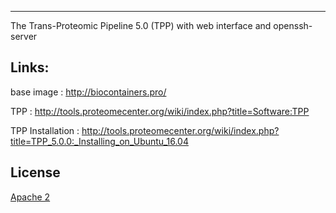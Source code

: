 --------
The Trans-Proteomic Pipeline 5.0 (TPP) with web interface and openssh-server

Links:
-------
base image              : http://biocontainers.pro/

TPP                     : http://tools.proteomecenter.org/wiki/index.php?title=Software:TPP

TPP Installation        : http://tools.proteomecenter.org/wiki/index.php?title=TPP_5.0.0:_Installing_on_Ubuntu_16.04

License
----------

[Apache 2](http://www.apache.org/licenses/LICENSE-2.0)

